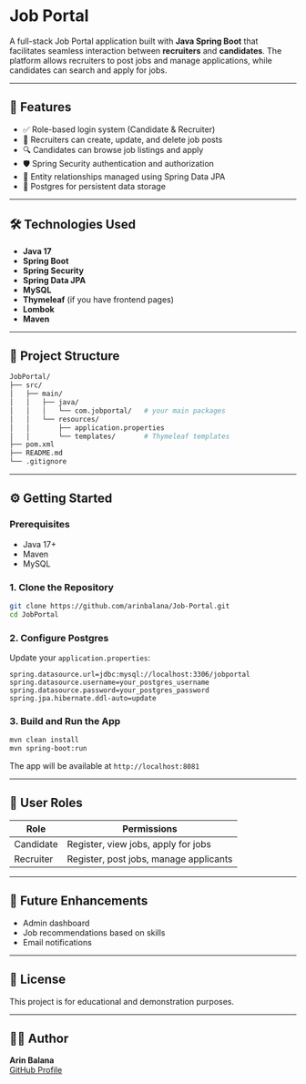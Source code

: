 # Job Portal

A full-stack Job Portal application built with **Java Spring Boot** that facilitates seamless interaction between **recruiters** and **candidates**. The platform allows recruiters to post jobs and manage applications, while candidates can search and apply for jobs.

---

## 🚀 Features

- ✅ Role-based login system (Candidate & Recruiter)
- 📝 Recruiters can create, update, and delete job posts
- 🔍 Candidates can browse job listings and apply
- 🛡️ Spring Security authentication and authorization
- 📂 Entity relationships managed using Spring Data JPA
- 🐘 Postgres for persistent data storage

---

## 🛠️ Technologies Used

- **Java 17**
- **Spring Boot**
- **Spring Security**
- **Spring Data JPA**
- **MySQL**
- **Thymeleaf** (if you have frontend pages)
- **Lombok**
- **Maven**

---

## 📁 Project Structure

```bash
JobPortal/
├── src/
│   ├── main/
│   │   ├── java/
│   │   │   └── com.jobportal/   # your main packages
│   │   └── resources/
│   │       ├── application.properties
│   │       └── templates/       # Thymeleaf templates
├── pom.xml
├── README.md
└── .gitignore
```

---

## ⚙️ Getting Started

### Prerequisites
- Java 17+
- Maven
- MySQL

### 1. Clone the Repository

```bash
git clone https://github.com/arinbalana/Job-Portal.git
cd JobPortal
```

### 2. Configure Postgres

Update your `application.properties`:

```properties
spring.datasource.url=jdbc:mysql://localhost:3306/jobportal
spring.datasource.username=your_postgres_username
spring.datasource.password=your_postgres_password
spring.jpa.hibernate.ddl-auto=update
```

### 3. Build and Run the App

```bash
mvn clean install
mvn spring-boot:run
```

The app will be available at `http://localhost:8081`

---

## 👥 User Roles

| Role       | Permissions                            |
|------------|----------------------------------------|
| Candidate  | Register, view jobs, apply for jobs    |
| Recruiter  | Register, post jobs, manage applicants |

---

## 📌 Future Enhancements

- Admin dashboard
- Job recommendations based on skills
- Email notifications

---

## 📝 License

This project is for educational and demonstration purposes.

---

## 🙋‍♀️ Author

**Arin Balana**  
[GitHub Profile](https://github.com/arinbalana)
